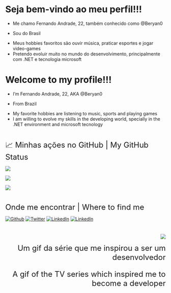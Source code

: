 # Seja bem-vindo ao meu perfil!!!

- Me chamo Fernando Andrade, 22, também conhecido como @Beryan0
- <p align="left"> Sou do Brasil <img src="https://upload.wikimedia.org/wikipedia/commons/thumb/4/4a/Brazilian_flag_icon_round.svg/1200px-Brazilian_flag_icon_round.svg.png" width="14"/>
- Meus hobbies favoritos são ouvir música, praticar esportes e jogar video-games
- Pretendo evoluir muito no mundo do desenvolvimento, principalmente com .NET e tecnologia microsoft

# Welcome to my profile!!!

- I’m Fernando Andrade, 22, AKA @Beryan0
- <p align="left"> From Brazil <img src="https://upload.wikimedia.org/wikipedia/commons/thumb/4/4a/Brazilian_flag_icon_round.svg/1200px-Brazilian_flag_icon_round.svg.png" width="14"/>
- My favorite hobbies are listening to music, sports and playing games
- I am willing to evolve my skills in the developing world, specially in the .NET environment and microsoft tecnology

#

<font size = "5">📈 Minhas ações no GitHub | My GitHub Status</font>

<p align="left"> <img src="https://github-readme-stats.vercel.app/api?username=Beryan0&show_icons=true&theme=gotham&layout=compact"/>
<p align="left"> <img src="https://github-readme-stats.vercel.app/api/top-langs/?username=Beryan0&show_icons=true&theme=gotham&layout=compact"/>
<p align="left"> <img src="https://github-readme-stats.vercel.app/api/wakatime?username=Beryan0&theme=gotham"/>

#

<font size = "5">Onde me encontrar | Where to find me </font>

<p>
<a href="https://github.com/beryan0" target="_blank"><img alt="Github" src="https://img.shields.io/badge/GitHub-%2312100E.svg?&style=for-the-badge&logo=Github&logoColor=white" /></a>  <!-- GitHub Button -->
<a href="https://twitter.com/Beryan0" target="_blank"><img alt="Twitter" src="https://img.shields.io/badge/twitter-%231DA1F2.svg?&style=for-the-badge&logo=twitter&logoColor=white" /></a> <!-- Twitter Button -->
<a href="https://www.linkedin.com/in/beryan0" target="_blank"><img alt="LinkedIn" src="https://img.shields.io/badge/linkedin-%230077B5.svg?&style=for-the-badge&logo=linkedin&logoColor=white" /></a> <!-- LinkedIn Button -->
 <a href="mailto:andradevfernando@gmail.com" target="_blank"><img alt="LinkedIn" src="https://img.shields.io/badge/Gmail-D14836?style=for-the-badge&logo=gmail&logoColor=white" /> </a> <!-- Gmail Button -->
</p>

#

<p align="right">
<img src="https://mir-s3-cdn-cf.behance.net/project_modules/disp/6d91d043569585.57f44be46ac93.gif"/>
</p>

<p align ="right"><font size="+2">Um gif da série que me inspirou a ser um desenvolvedor</p>
<p align ="right">A gif of the TV series which inspired me to become a developer</p></font>
